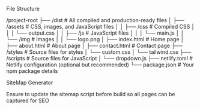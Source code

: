 File Structure

/project-root
  ├── /dist                # All compiled and production-ready files
  │   ├── /assets          # CSS, images, and JavaScript files
  │   │   ├── /css         # Compiled CSS
  │   │   │   └── output.css
  │   │   ├── /js          # JavaScript files
  │   │   │   └── main.js
  │   │   └── /img         # Images
  │   │       └── logo.png
  │   ├── index.html       # Home page
  │   ├── about.html       # About page
  │   ├── contact.html     # Contact page
  ├── /styles              # Source files for styles
  │   └── custom.css
  │   └── tailwind.css
  ├── /scripts             # Source files for JavaScript
  │   └── dropdown.js
  ├── netlify.toml         # Netlify configuration (optional but recommended)
  └── package.json         # Your npm package details

SiteMap Generator

Ensure to update the sitemap script before build so all pages can be captured for SEO 